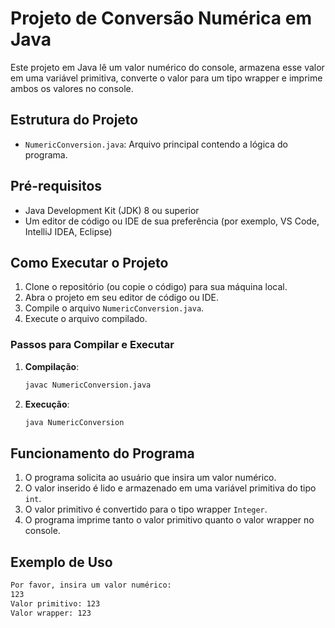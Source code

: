 # Projeto de Conversão Numérica em Java

Este projeto em Java lê um valor numérico do console, armazena esse valor em uma variável primitiva, converte o valor para um tipo wrapper e imprime ambos os valores no console.

## Estrutura do Projeto

- `NumericConversion.java`: Arquivo principal contendo a lógica do programa.

## Pré-requisitos

- Java Development Kit (JDK) 8 ou superior
- Um editor de código ou IDE de sua preferência (por exemplo, VS Code, IntelliJ IDEA, Eclipse)

## Como Executar o Projeto

1. Clone o repositório (ou copie o código) para sua máquina local.
2. Abra o projeto em seu editor de código ou IDE.
3. Compile o arquivo `NumericConversion.java`.
4. Execute o arquivo compilado.

### Passos para Compilar e Executar

1. **Compilação**:
    ```sh
    javac NumericConversion.java
    ```

2. **Execução**:
    ```sh
    java NumericConversion
    ```

## Funcionamento do Programa

1. O programa solicita ao usuário que insira um valor numérico.
2. O valor inserido é lido e armazenado em uma variável primitiva do tipo `int`.
3. O valor primitivo é convertido para o tipo wrapper `Integer`.
4. O programa imprime tanto o valor primitivo quanto o valor wrapper no console.

## Exemplo de Uso

```sh
Por favor, insira um valor numérico:
123
Valor primitivo: 123
Valor wrapper: 123
